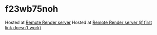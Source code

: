 # f23wb75noh
Hosted at [Remote Render server](localhost:3000)
Hosted at [Remote Render server (if first link doesn't work)](https://f23wb75noh.onrender.com/)